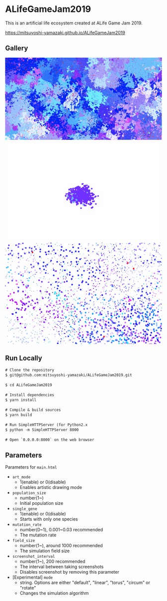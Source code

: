 # ALifeGameJam2019

This is an artificial life ecosystem created at ALife Game Jam 2019.

https://mitsuyoshi-yamazaki.github.io/ALifeGameJam2019

## Gallery

![](resources/docs/image001.png)
![](resources/docs/image002.gif)
![](resources/docs/image003.gif)

## Run Locally

```shell
# Clone the repository
$ git@github.com:mitsuyoshi-yamazaki/ALifeGameJam2019.git

$ cd ALifeGameJam2019

# Install dependencies
$ yarn install

# Compile & build sources
$ yarn build

# Run SimpleHTTPServer (for Python2.x
$ python -m SimpleHTTPServer 8000

# Open `0.0.0.0:8000` on the web browser
```


## Parameters

Parameters for `main.html`

- `art_mode`
  - 1(enable) or 0(disable)
  - Enables artistic drawing mode
- `population_size`
  - number(1\~)
  - Initial population size
- `single_gene`
  - 1(enable) or 0(disable)
  - Starts with only one species
- `mutation_rate`
  - number(0\~1), 0.001\~0.03 recommended
  - The mutation rate
- `field_size`
  - number(1\~), around 1000 recommended
  - The simulation field size
- `screenshot_interval`
  - number(1\~), 200 recommended
  - The interval between taking screenshots
  - Disables screenshot by removing this parameter
- [Experimental] `mode`
  - string. Options are either "default", "linear", "torus", "circum" or "rotate"
  - Changes the simulation algorithm

